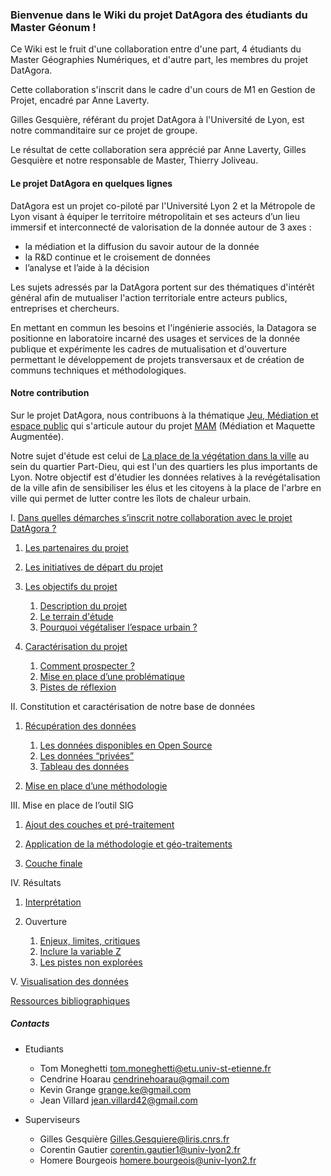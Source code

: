 

### Bienvenue dans le Wiki du projet DatAgora des étudiants du Master Géonum !

Ce Wiki est le fruit d'une collaboration entre d'une part, 4 étudiants du Master Géographies Numériques, et d'autre part, les membres du projet DatAgora.

Cette collaboration s'inscrit dans le cadre d'un cours de M1 en Gestion de Projet, encadré par Anne Laverty. 

Gilles Gesquière, référant du projet DatAgora à l'Université de Lyon, est notre commanditaire sur ce projet de groupe.

Le résultat de cette collaboration sera apprécié par Anne Laverty, Gilles Gesquière et notre responsable de Master, Thierry Joliveau.






#### Le projet DatAgora en quelques lignes





DatAgora est un projet co-piloté par l'Université Lyon 2 et la Métropole de Lyon visant à équiper le territoire métropolitain et ses acteurs d’un lieu immersif et interconnecté de valorisation de la donnée autour de 3 axes :

- la médiation et la diffusion du savoir autour de la donnée
- la R&D continue et le croisement de données
- l’analyse et l’aide à la décision

Les sujets adressés par la DatAgora portent sur des thématiques d'intérêt général afin de mutualiser l'action territoriale entre acteurs publics, entreprises et chercheurs.

En mettant en commun les besoins et l'ingénierie associés, la Datagora se positionne en laboratoire incarné des usages et services de la donnée publique et expérimente les cadres de mutualisation et d'ouverture permettant le développement de projets transversaux et de création de communs techniques et méthodologiques.





#### Notre contribution 




Sur le projet DatAgora, nous contribuons à la thématique [Jeu, Médiation et espace public](/game-mediation-and-public-space.html) qui s'articule autour du projet  [MAM](https://imu.universite-lyon.fr/animation-scientifique/animation-scientifique/projet-mam-maquette-augmentee-pour-la-mediation/) (Médiation et Maquette Augmentée). 


Notre sujet d'étude est celui de [La place de la végétation dans la ville](/Vegetalization-Project.html) au sein du quartier Part-Dieu, qui est l'un des quartiers les plus importants de Lyon. Notre objectif est d'étudier les données relatives à la revégétalisation de la ville afin de sensibiliser les élus et les citoyens à la place de l'arbre en ville qui permet de lutter contre les îlots de chaleur urbain.





 I. [Dans quelles démarches s’inscrit notre collaboration avec le projet DatAgora ?](Demarche_projet)

   1. [Les partenaires du projet](Partenaires_projet)

   2. [Les initiatives de départ du projet](Initiatives_projet)
       
   3. [Les objectifs du projet](Objectifs_projet)
   
       1. [Description du projet](Description_projet)
       2. [Le terrain d'étude](Territoire_etude)
       3. [Pourquoi végétaliser l’espace urbain ?](Vegetaliser_urbain)
        
   4. [Caractérisation du projet](Caracterisation_projet)
   
       1. [Comment prospecter ?](Prospection)
       1. [Mise en place d’une problématique](Problematique)
       1. [Pistes de réflexion](Reflexions)
       
       
       
II. Constitution et caractérisation de notre base de données

   1. [Récupération des données](Recuperation_donnees)
   
       1. [Les données disponibles en Open Source](Donnees_opensource)
       1. [Les données “privées”](donnees_privees)
       1. [Tableau des données](tableau_donnees)
       
   2. [Mise en place d’une méthodologie](Methodologie)
   
   
III. Mise en place de l’outil SIG

   1. [Ajout des couches et pré-traitement](Pre_traitement_donnee)
   
   1. [Application de la méthodologie et géo-traitements](Geotraitements)
   
   1. [Couche finale](Couche_finale)
   
   
IV. Résultats

   1. [Interprétation](Interpretation_resultats)
   
   1. Ouverture

       1. [Enjeux, limites, critiques](Enjeux_limites_critiques)
       1. [Inclure la variable Z](Variable_Z)
       1. [Les pistes non explorées](Pistes_non_explorées)
   
   
V. [Visualisation des données](Visualisation_donnee)


[Ressources bibliographiques](Bibliographie)




##### Contacts

 * Etudiants
   * Tom Moneghetti tom.moneghetti@etu.univ-st-etienne.fr
   * Cendrine Hoarau cendrinehoarau@gmail.com
   * Kevin Grange grange.ke@gmail.com
   * Jean Villard jean.villard42@gmail.com

 * Superviseurs
   * Gilles Gesquière Gilles.Gesquiere@liris.cnrs.fr
   * Corentin Gautier corentin.gautier1@univ-lyon2.fr
   * Homere Bourgeois homere.bourgeois@univ-lyon2.fr
